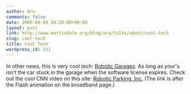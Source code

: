 ```yaml
---
author: Ora
comments: false
date: 2006-08-09 04:20:00+00:00
layout: post
link: http://www.martindale.org/blog/ora/talks/about/cool-tech
slug: cool-tech
title: Cool Tech
wordpress_id: 211
---
```


In other news, this is very cool tech: [Robotic Garages](http://www.wired.com/news/technology/0,71554-0.html?tw=wn_index_1). As long as your's isn't the car stuck in the garage when the software license expires. Check out the cool CNN video on this site: [Robotic Parking, Inc.](http://www.robopark.com) (The link is after the Flash animation on the broadband page.)
